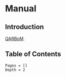 # Manual

## Introduction

[QARBoM](https://github.com/NITeQ/QARBoM.jl).

## Table of Contents

```@contents
Pages = []
Depth = 2
```

